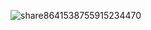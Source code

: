 ![share8641538755915234470](https://github.com/lavishsheth/Java-DSA-Code-Camp/assets/98145879/7d546cba-5ea1-40c0-a798-4eab7461d021)
